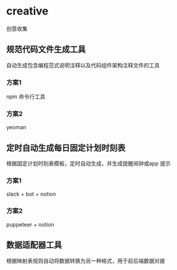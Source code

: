 # creative
创意收集

## 规范代码文件生成工具
自动生成包含编程范式说明注释以及代码组件架构注释文件的工具
### 方案1
npm 命令行工具
### 方案2
yeoman

## 定时自动生成每日固定计划时刻表
根据固定计划时刻表模板，定时自动生成，并生成提醒闹钟或app 提示
### 方案1
slack + bot + notion

### 方案2
puppeteer + notion

## 数据适配器工具
根据映射表规则自动将数据转换为另一种格式，用于前后端数据对接